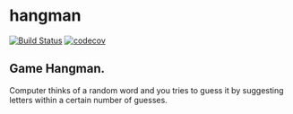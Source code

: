 # hangman
[![Build Status](https://travis-ci.com/GhostPandaGP/hangman.svg?branch=master)](https://travis-ci.com/GhostPandaGP/hangman)
[![codecov](https://codecov.io/gh/GhostPandaGP/hangman/branch/master/graph/badge.svg?token=E3UY6PX8XO)](https://codecov.io/gh/GhostPandaGP/hangman)

## Game Hangman.

Computer thinks of a random word and you tries to guess
it by suggesting letters within a certain number of guesses. 
